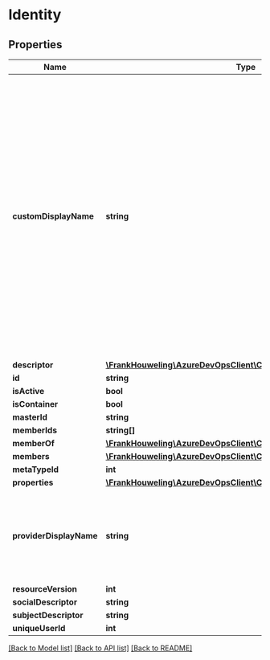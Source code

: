 # Identity

## Properties
Name | Type | Description | Notes
------------ | ------------- | ------------- | -------------
**customDisplayName** | **string** | The custom display name for the identity (if any). Setting this property to an empty string will clear the existing custom display name. Setting this property to null will not affect the existing persisted value (since null values do not get sent over the wire or to the database) | [optional] 
**descriptor** | [**\FrankHouweling\AzureDevOpsClient\Core\Model\IdentityDescriptor**](IdentityDescriptor.md) |  | [optional] 
**id** | **string** |  | [optional] 
**isActive** | **bool** |  | [optional] 
**isContainer** | **bool** |  | [optional] 
**masterId** | **string** |  | [optional] 
**memberIds** | **string[]** |  | [optional] 
**memberOf** | [**\FrankHouweling\AzureDevOpsClient\Core\Model\IdentityDescriptor[]**](IdentityDescriptor.md) |  | [optional] 
**members** | [**\FrankHouweling\AzureDevOpsClient\Core\Model\IdentityDescriptor[]**](IdentityDescriptor.md) |  | [optional] 
**metaTypeId** | **int** |  | [optional] 
**properties** | [**\FrankHouweling\AzureDevOpsClient\Core\Model\PropertiesCollection**](PropertiesCollection.md) |  | [optional] 
**providerDisplayName** | **string** | The display name for the identity as specified by the source identity provider. | [optional] 
**resourceVersion** | **int** |  | [optional] 
**socialDescriptor** | **string** |  | [optional] 
**subjectDescriptor** | **string** |  | [optional] 
**uniqueUserId** | **int** |  | [optional] 

[[Back to Model list]](../README.md#documentation-for-models) [[Back to API list]](../README.md#documentation-for-api-endpoints) [[Back to README]](../README.md)


